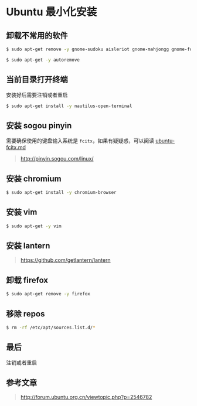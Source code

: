 # Ubuntu 最小化安装

## 卸载不常用的软件

```bash
$ sudo apt-get remove -y gnome-sudoku aisleriot gnome-mahjongg gnome-font-viewer gnome-calculator gnome-contacts gucharmap deja-dup gnome-disk-utility xdiagnose empathy thunderbird xul-ext-ubufox landscape-client-ui-install brasero gnome-orca gnome-power-manager update-manager-kde update-manager-kde update-manager-kde webbrowser-app libreoffice* unity-scope-gdrive
```

```bash
$ sudo apt-get -y autoremove
```

## 当前目录打开终端

安装好后需要注销或者重启

```bash
$ sudo apt-get install -y nautilus-open-terminal
```

## 安装 sogou pinyin

需要确保使用的键盘输入系统是 `fcitx`，如果有疑疑惑，可以阅读 [ubuntu-fcitx.md](./ubuntu-fcitx.md)
> http://pinyin.sogou.com/linux/

## 安装 chromium

```bash
$ sudo apt-get install -y chromium-browser
```

## 安装 vim

```bash
$ sudo apt-get -y vim
```

## 安装 lantern

> https://github.com/getlantern/lantern

## 卸载 firefox

```bash
$ sudo apt-get remove -y firefox
```

## 移除 repos

```bash
$ rm -rf /etc/apt/sources.list.d/*
```

## 最后

注销或者重启

## 参考文章

> http://forum.ubuntu.org.cn/viewtopic.php?p=2546782
